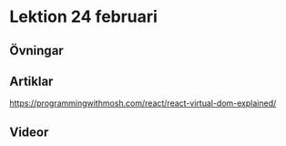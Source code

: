 # Lektion 24 februari

## Övningar

## Artiklar

https://programmingwithmosh.com/react/react-virtual-dom-explained/

## Videor